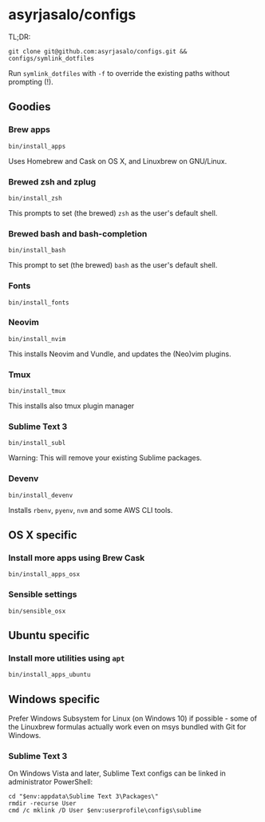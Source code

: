 # asyrjasalo/configs

TL;DR:

    git clone git@github.com:asyrjasalo/configs.git && configs/symlink_dotfiles

Run `symlink_dotfiles` with `-f` to override the existing paths without prompting (!).

## Goodies

### Brew apps

    bin/install_apps

Uses Homebrew and Cask on OS X, and Linuxbrew on GNU/Linux.

### Brewed zsh and zplug

    bin/install_zsh

This prompts to set (the brewed) `zsh` as the user's default shell.

### Brewed bash and bash-completion

    bin/install_bash

This prompt to set (the brewed) `bash` as the user's default shell.

### Fonts

    bin/install_fonts

### Neovim

    bin/install_nvim

This installs Neovim and Vundle, and updates the (Neo)vim plugins.

### Tmux

    bin/install_tmux

This installs also tmux plugin manager

### Sublime Text 3

    bin/install_subl

Warning: This will remove your existing Sublime packages.

### Devenv

    bin/install_devenv

Installs `rbenv`, `pyenv`, `nvm` and some AWS CLI tools.


## OS X specific

### Install more apps using Brew Cask

    bin/install_apps_osx

### Sensible settings

    bin/sensible_osx


## Ubuntu specific

### Install more utilities using `apt`

    bin/install_apps_ubuntu


## Windows specific

Prefer Windows Subsystem for Linux (on Windows 10) if possible - some of the Linuxbrew formulas actually work even on msys bundled with Git for Windows.

### Sublime Text 3

On Windows Vista and later, Sublime Text configs can be linked in administrator PowerShell:

```
cd "$env:appdata\Sublime Text 3\Packages\"
rmdir -recurse User
cmd /c mklink /D User $env:userprofile\configs\sublime
```
